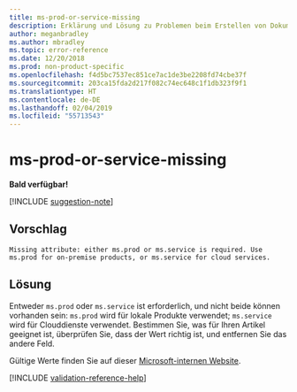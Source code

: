 ```yaml
---
title: ms-prod-or-service-missing
description: Erklärung und Lösung zu Problemen beim Erstellen von Dokumentationsartikeln – ms-prod-or-service-missing
author: meganbradley
ms.author: mbradley
ms.topic: error-reference
ms.date: 12/20/2018
ms.prod: non-product-specific
ms.openlocfilehash: f4d5bc7537ec851ce7ac1de3be2208fd74cbe37f
ms.sourcegitcommit: 203ca15fda2d217f082c74ec648c1f1db323f9f1
ms.translationtype: HT
ms.contentlocale: de-DE
ms.lasthandoff: 02/04/2019
ms.locfileid: "55713543"
---
```

# <a name="ms-prod-or-service-missing"></a>ms-prod-or-service-missing

**Bald verfügbar!**

[!INCLUDE [suggestion-note](includes/suggestion-note.md)]

## <a name="suggestion"></a>Vorschlag

`Missing attribute: either ms.prod or ms.service is required. Use ms.prod for on-premise products, or ms.service for cloud services.`

## <a name="resolution"></a>Lösung

Entweder `ms.prod` oder `ms.service` ist erforderlich, und nicht beide können vorhanden sein: `ms.prod` wird für lokale Produkte verwendet; `ms.service` wird für Clouddienste verwendet. Bestimmen Sie, was für Ihren Artikel geeignet ist, überprüfen Sie, dass der Wert richtig ist, und entfernen Sie das andere Feld.

Gültige Werte finden Sie auf dieser [Microsoft-internen Website](https://docsmetadatatool.azurewebsites.net/whitelists).

<!--make sure to add this file to your includes folder and verify the path-->
[!INCLUDE [validation-reference-help](includes/validation-reference-help.md)]